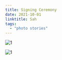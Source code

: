 ```yaml
---
title: Signing Ceremony
date: 2021-10-01
linktitle: Sah
tags:
  - "photo stories"
---
```


![1](/img/photostory/42.JPG) 

![1](/img/photostory/43.JPG) 

